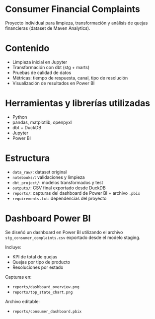 # Consumer Financial Complaints

Proyecto individual para limpieza, transformación y análisis de quejas financieras (dataset de Maven Analytics).

# Contenido

- Limpieza inicial en Jupyter
- Transformación con dbt (stg + marts)
- Pruebas de calidad de datos
- Métricas: tiempo de respuesta, canal, tipo de resolución
- Visualización de resultados en Power BI

# Herramientas y librerías utilizadas

- Python
- pandas, matplotlib, openpyxl
- dbt + DuckDB
- Jupyter
- Power BI

# Estructura

- `data_raw/`: dataset original
- `notebooks/`: validaciones y limpieza
- `dbt_project/`: modelos transformados y test
- `outputs/`: CSV final exportado desde DuckDB
- `reports/`: capturas del dashboard de Power BI + archivo `.pbix`
- `requirements.txt`: dependencias del proyecto

# Dashboard Power BI

Se diseñó un dashboard en Power BI utilizando el archivo `stg_consumer_complaints.csv` exportado desde el modelo staging.

Incluye:

- KPI de total de quejas
- Quejas por tipo de producto
- Resoluciones por estado

Capturas en:

- `reports/dashboard_overview.png`
- `reports/top_state_chart.png`

Archivo editable:

- `reports/consumer_dashboard.pbix`
